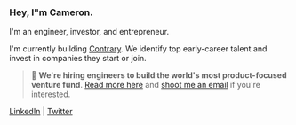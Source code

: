 ### Hey, I"m Cameron.

I'm an engineer, investor, and entrepreneur.

I'm currently building [Contrary](https://contrarycap.com). We identify top early-career talent and invest in companies they start or join.

> 🌟 **We're hiring engineers to build the world's most product-focused venture fund**. [Read more here](https://contrary.notion.site/Platform-Engineer-3a21e9e0834546e5b5db62de071b89cb) and [shoot me an email](mailto:cameron@contrarycap.com) if you're interested.

[LinkedIn](https://www.linkedin.com/in/cameronskelley/) | [Twitter](https://twitter.com/c3kel)
